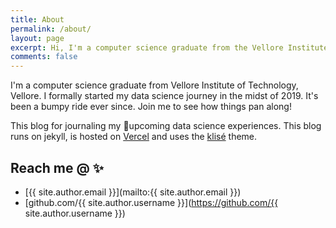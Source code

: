 ```yaml
---
title: About
permalink: /about/
layout: page
excerpt: Hi, I'm a computer science graduate from the Vellore Institute of Technology, Vellore. This blog is for journaling my upcoming experiences.
comments: false
---
```


I'm a computer science graduate from Vellore Institute of Technology, Vellore. I formally started my data science journey in the midst of 2019. It's been a bumpy ride ever since. Join me to see how things pan along!

This blog for journaling my 🎒upcoming data science experiences. This blog runs on jekyll, is hosted on [Vercel](https://vercel.com/) and uses the <a href="https://github.com/piharpi/jekyll-klise" target="_blank" rel="noopener">klisé</a> theme.

## Reach me @ ✨

- [{{ site.author.email }}](mailto:{{ site.author.email }})
- [github.com/{{ site.author.username }}](https://github.com/{{ site.author.username }})
